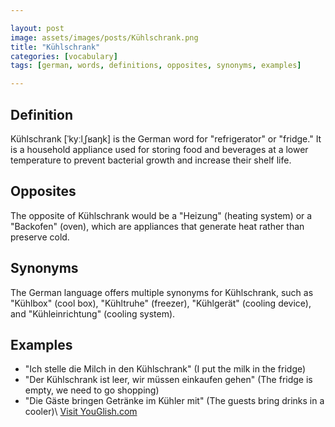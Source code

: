 ```yaml
---

layout: post
image: assets/images/posts/Kühlschrank.png
title: "Kühlschrank"
categories: [vocabulary]
tags: [german, words, definitions, opposites, synonyms, examples]

---
```


## Definition

Kühlschrank [ˈkyːlˌʃʁaŋk] is the German word for "refrigerator" or "fridge." It is a household appliance used for storing food and beverages at a lower temperature to prevent bacterial growth and increase their shelf life.

## Opposites

The opposite of Kühlschrank would be a "Heizung" (heating system) or a "Backofen" (oven), which are appliances that generate heat rather than preserve cold.

## Synonyms

The German language offers multiple synonyms for Kühlschrank, such as "Kühlbox" (cool box), "Kühltruhe" (freezer), "Kühlgerät" (cooling device), and "Kühleinrichtung" (cooling system).

## Examples

- "Ich stelle die Milch in den Kühlschrank" (I put the milk in the fridge)
- "Der Kühlschrank ist leer, wir müssen einkaufen gehen" (The fridge is empty, we need to go shopping)
- "Die Gäste bringen Getränke im Kühler mit" (The guests bring drinks in a cooler)\ <a id="yg-widget-0" class="youglish-widget" data-query="Kühlschrank" data-lang="german" data-components="8412" data-auto-start="0" data-bkg-color="theme_light" data-title="How%20to%20pronounce%20Kühlschrank%20in%20German"  rel="nofollow" href="https://youglish.com">Visit YouGlish.com</a><script async src="https://youglish.com/public/emb/widget.js" charset="utf-8"></script>